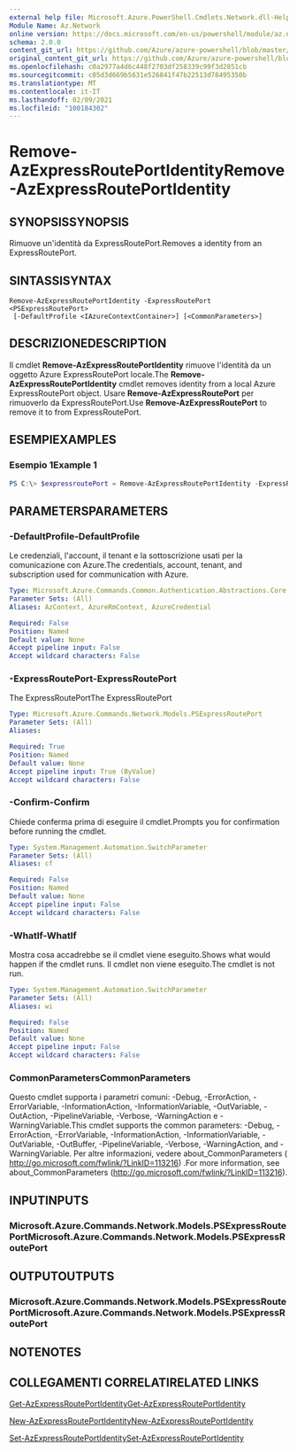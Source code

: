 ```yaml
---
external help file: Microsoft.Azure.PowerShell.Cmdlets.Network.dll-Help.xml
Module Name: Az.Network
online version: https://docs.microsoft.com/en-us/powershell/module/az.network/remove-azexpressrouteportidentity
schema: 2.0.0
content_git_url: https://github.com/Azure/azure-powershell/blob/master/src/Network/Network/help/Remove-AzExpressRoutePortIdentity.md
original_content_git_url: https://github.com/Azure/azure-powershell/blob/master/src/Network/Network/help/Remove-AzExpressRoutePortIdentity.md
ms.openlocfilehash: c0a2977a4d6c448f2703df258339c99f3d2851cb
ms.sourcegitcommit: c05d3d669b5631e526841f47b22513d78495350b
ms.translationtype: MT
ms.contentlocale: it-IT
ms.lasthandoff: 02/09/2021
ms.locfileid: "100184302"
---
```

# <span data-ttu-id="460f0-101">Remove-AzExpressRoutePortIdentity</span><span class="sxs-lookup"><span data-stu-id="460f0-101">Remove-AzExpressRoutePortIdentity</span></span>

## <span data-ttu-id="460f0-102">SYNOPSIS</span><span class="sxs-lookup"><span data-stu-id="460f0-102">SYNOPSIS</span></span>
<span data-ttu-id="460f0-103">Rimuove un'identità da ExpressRoutePort.</span><span class="sxs-lookup"><span data-stu-id="460f0-103">Removes a identity from an ExpressRoutePort.</span></span>

## <span data-ttu-id="460f0-104">SINTASSI</span><span class="sxs-lookup"><span data-stu-id="460f0-104">SYNTAX</span></span>

```
Remove-AzExpressRoutePortIdentity -ExpressRoutePort <PSExpressRoutePort>
 [-DefaultProfile <IAzureContextContainer>] [<CommonParameters>]
```

## <span data-ttu-id="460f0-105">DESCRIZIONE</span><span class="sxs-lookup"><span data-stu-id="460f0-105">DESCRIPTION</span></span>
<span data-ttu-id="460f0-106">Il cmdlet **Remove-AzExpressRoutePortIdentity** rimuove l'identità da un oggetto Azure ExpressRoutePort locale.</span><span class="sxs-lookup"><span data-stu-id="460f0-106">The **Remove-AzExpressRoutePortIdentity** cmdlet removes identity from a local Azure ExpressRoutePort object.</span></span> <span data-ttu-id="460f0-107">Usare **Remove-AzExpressRoutePort** per rimuoverlo da ExpressRoutePort.</span><span class="sxs-lookup"><span data-stu-id="460f0-107">Use **Remove-AzExpressRoutePort** to remove it to from ExpressRoutePort.</span></span>

## <span data-ttu-id="460f0-108">ESEMPI</span><span class="sxs-lookup"><span data-stu-id="460f0-108">EXAMPLES</span></span>

### <span data-ttu-id="460f0-109">Esempio 1</span><span class="sxs-lookup"><span data-stu-id="460f0-109">Example 1</span></span>
```powershell
PS C:\> $expressroutePort = Remove-AzExpressRoutePortIdentity -ExpressRoutePort $expressroutePort
```

## <span data-ttu-id="460f0-110">PARAMETERS</span><span class="sxs-lookup"><span data-stu-id="460f0-110">PARAMETERS</span></span>

### <span data-ttu-id="460f0-111">-DefaultProfile</span><span class="sxs-lookup"><span data-stu-id="460f0-111">-DefaultProfile</span></span>
<span data-ttu-id="460f0-112">Le credenziali, l'account, il tenant e la sottoscrizione usati per la comunicazione con Azure.</span><span class="sxs-lookup"><span data-stu-id="460f0-112">The credentials, account, tenant, and subscription used for communication with Azure.</span></span>

```yaml
Type: Microsoft.Azure.Commands.Common.Authentication.Abstractions.Core.IAzureContextContainer
Parameter Sets: (All)
Aliases: AzContext, AzureRmContext, AzureCredential

Required: False
Position: Named
Default value: None
Accept pipeline input: False
Accept wildcard characters: False
```

### <span data-ttu-id="460f0-113">-ExpressRoutePort</span><span class="sxs-lookup"><span data-stu-id="460f0-113">-ExpressRoutePort</span></span>
<span data-ttu-id="460f0-114">The ExpressRoutePort</span><span class="sxs-lookup"><span data-stu-id="460f0-114">The ExpressRoutePort</span></span>

```yaml
Type: Microsoft.Azure.Commands.Network.Models.PSExpressRoutePort
Parameter Sets: (All)
Aliases:

Required: True
Position: Named
Default value: None
Accept pipeline input: True (ByValue)
Accept wildcard characters: False
```

### <span data-ttu-id="460f0-115">-Confirm</span><span class="sxs-lookup"><span data-stu-id="460f0-115">-Confirm</span></span>
<span data-ttu-id="460f0-116">Chiede conferma prima di eseguire il cmdlet.</span><span class="sxs-lookup"><span data-stu-id="460f0-116">Prompts you for confirmation before running the cmdlet.</span></span>

```yaml
Type: System.Management.Automation.SwitchParameter
Parameter Sets: (All)
Aliases: cf

Required: False
Position: Named
Default value: None
Accept pipeline input: False
Accept wildcard characters: False
```

### <span data-ttu-id="460f0-117">-WhatIf</span><span class="sxs-lookup"><span data-stu-id="460f0-117">-WhatIf</span></span>
<span data-ttu-id="460f0-118">Mostra cosa accadrebbe se il cmdlet viene eseguito.</span><span class="sxs-lookup"><span data-stu-id="460f0-118">Shows what would happen if the cmdlet runs.</span></span>
<span data-ttu-id="460f0-119">Il cmdlet non viene eseguito.</span><span class="sxs-lookup"><span data-stu-id="460f0-119">The cmdlet is not run.</span></span>

```yaml
Type: System.Management.Automation.SwitchParameter
Parameter Sets: (All)
Aliases: wi

Required: False
Position: Named
Default value: None
Accept pipeline input: False
Accept wildcard characters: False
```

### <span data-ttu-id="460f0-120">CommonParameters</span><span class="sxs-lookup"><span data-stu-id="460f0-120">CommonParameters</span></span>
<span data-ttu-id="460f0-121">Questo cmdlet supporta i parametri comuni: -Debug, -ErrorAction, -ErrorVariable, -InformationAction, -InformationVariable, -OutVariable, -OutAction, -PipelineVariable, -Verbose, -WarningAction e -WarningVariable.</span><span class="sxs-lookup"><span data-stu-id="460f0-121">This cmdlet supports the common parameters: -Debug, -ErrorAction, -ErrorVariable, -InformationAction, -InformationVariable, -OutVariable, -OutBuffer, -PipelineVariable, -Verbose, -WarningAction, and -WarningVariable.</span></span> <span data-ttu-id="460f0-122">Per altre informazioni, vedere about_CommonParameters ( http://go.microsoft.com/fwlink/?LinkID=113216) .</span><span class="sxs-lookup"><span data-stu-id="460f0-122">For more information, see about_CommonParameters (http://go.microsoft.com/fwlink/?LinkID=113216).</span></span>


## <span data-ttu-id="460f0-123">INPUT</span><span class="sxs-lookup"><span data-stu-id="460f0-123">INPUTS</span></span>

### <span data-ttu-id="460f0-124">Microsoft.Azure.Commands.Network.Models.PSExpressRoutePort</span><span class="sxs-lookup"><span data-stu-id="460f0-124">Microsoft.Azure.Commands.Network.Models.PSExpressRoutePort</span></span>

## <span data-ttu-id="460f0-125">OUTPUT</span><span class="sxs-lookup"><span data-stu-id="460f0-125">OUTPUTS</span></span>

### <span data-ttu-id="460f0-126">Microsoft.Azure.Commands.Network.Models.PSExpressRoutePort</span><span class="sxs-lookup"><span data-stu-id="460f0-126">Microsoft.Azure.Commands.Network.Models.PSExpressRoutePort</span></span>

## <span data-ttu-id="460f0-127">NOTE</span><span class="sxs-lookup"><span data-stu-id="460f0-127">NOTES</span></span>

## <span data-ttu-id="460f0-128">COLLEGAMENTI CORRELATI</span><span class="sxs-lookup"><span data-stu-id="460f0-128">RELATED LINKS</span></span>
[<span data-ttu-id="460f0-129">Get-AzExpressRoutePortIdentity</span><span class="sxs-lookup"><span data-stu-id="460f0-129">Get-AzExpressRoutePortIdentity</span></span>](./Get-AzExpressRoutePortIdentity.md)

[<span data-ttu-id="460f0-130">New-AzExpressRoutePortIdentity</span><span class="sxs-lookup"><span data-stu-id="460f0-130">New-AzExpressRoutePortIdentity</span></span>](./New-AzExpressRoutePortIdentity.md)

[<span data-ttu-id="460f0-131">Set-AzExpressRoutePortIdentity</span><span class="sxs-lookup"><span data-stu-id="460f0-131">Set-AzExpressRoutePortIdentity</span></span>](./Set-AzExpressRoutePortIdentity.md)
